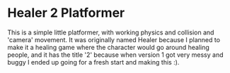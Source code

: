 # Healer 2 Platformer

This is a simple little platformer, with working physics and collision and 'camera' movement. It was originally named Healer because I planned to make it a healing game where the character would go around healing people, and it has the title '2' because when version 1 got very messy and buggy I ended up going for a fresh start and making this :).
